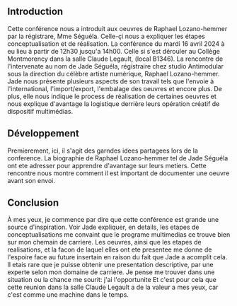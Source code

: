 

## Introduction

Cette conférence nous a introduit aux oeuvres de Raphael Lozano-hemmer par la régistrare, Mme Séguéla. Celle-çi nous a expliquer les étapes conceptualisation et de réalisation. La conférence du mardi 16 avril 2024 à eu lieu à partir de 12h30 jusqu'a 14h00. Celle si s'est dérouler au Collège Montmorency dans la salle Claude Legault, (local B1346). La rencontre de l'intervenate au nom de Jade Séguéla, régistraire chez studio Antimodular sous la direction du célèbre artiste numérique, Raphael Lozano-hemmer. Jade nous présente plusieurs aspects de son travail tels que l'envoie à l'international, l'import/export, l'embalage des oeuvres et encore plus. De plus, elle nous indique le process de réalisation de certaines oeuvres et nous explique d'avantage la logistique derrière leurs opération créatif de dispositif multimédias.


## Développement 

Premierement, ici, il s'agit des garndes idees partagees lors de la conference. La biographie de Raphael Lozano-hemmer tel de Jade Séguéla ont ete adresser pour apprendre d'avantage sur leurs metiers. Cette rencontre nous montre comment il est important de documenter une oeuvre avant son envoi. 


## Conclusion 

À mes yeux, je commence par dire que cette conférence est grande une source d'inspiration. Voir Jade expliquer, en details, les etapes de conceptualisations me convaint que le programe multimedias ce trouve bien sur mon chemain de carriere. Les oeuvres, ainsi que les etapes de realisations, et la facon de laquel elles ont ete presentee me donne de l'espoire face au future insertain en raison du fait que Jade a acomplit cela. Il etais rare que je puisse obtenir une presentation descriptive, par une experte selon mon domaine de carriere. Je pense me trouver dans une situation ou la chance me sourit: j'ai l'opportunite Et c'est pour cela que cette reunion dans la salle Claude Legault a de la valeur a mes yeux, car c'est comme une machine dans le temps.
